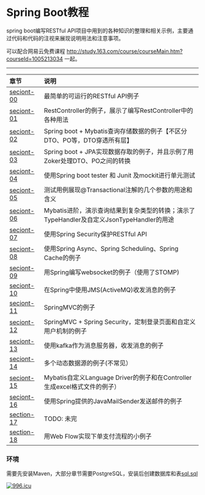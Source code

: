 # Spring Boot教程

spring boot编写RESTful API项目中用到的各种知识的整理和相关示例，主要通过代码和代码的注视来展现说明用法和注意事项。

可以配合网易云免费课程 http://study.163.com/course/courseMain.htm?courseId=1005213034 一起。

****

章节 | 说明 |
|:------------ |:--------------- |
|[seciont-00](./section-00) | 最简单的可运行的RESTful API例子  |
|[seciont-01](./section-01) | RestController的例子，展示了编写RestController中的各种用法  |
|[seciont-02](./section-02) | Spring boot + Mybatis查询存储数据的例子【不区分DTO、PO等，DTO穿透所有层】  |
|[seciont-03](./section-03) | Spring boot + JPA实现数据存取的例子，并且示例了用Zoker处理DTO、PO之间的转换 |
|[seciont-04](./section-04) | 使用Spring boot tester 和 Junit 及mockit进行单元测试 |
|[seciont-05](./section-05) | 测试用例展现@Transactional注解的几个参数的用途和含义 |
|[seciont-06](./section-06) | Mybatis进阶，演示查询结果到复杂类型的转换；演示了TypeHandler及自定义JsonTypeHandler的用途 |
|[seciont-07](./section-07) | 使用Spring Security保护RESTful API |
|[seciont-08](./section-08) | 使用Spring Async、Spring Scheduling、Spring Cache的例子 |
|[seciont-09](./section-09) | 用Spring编写websocket的例子（使用了STOMP) |
|[seciont-10](./section-10) | 在Spring中使用JMS(ActiveMQ)收发消息的例子 |
|[seciont-11](./section-11-mvc) | SpringMVC的例子 |
|[seciont-12](./section-12-mvc-security) | SpringMVC + Spring Security，定制登录页面和自定义用户机制的例子 |
|[seciont-13](./section-13-kafka) |使用kafka作为消息服务器，收发消息的例子 |
|[seciont-14](./section-14-dynamic-datasource) |多个动态数据源的例子(不常见） |
|[seciont-15](./section-15-dynamic-sql) |Mybatis自定义Language Driver的例子和在Controller生成excel格式文件的例子） |
|[seciont-16](./section-16-email) |使用Spring提供的JavaMailSender发送邮件的例子 |
|[section-17](./section-17-bpm-activiti) | TODO: 未完 |
|[section-18](./section-18-web-flow) |用Web Flow实现下单支付流程的小例子 |

### 环境

需要先安装Maven，大部分章节需要PostgreSQL，安装后创建数据库和表[sql.sql](./sql.sql)


[![996.icu](https://img.shields.io/badge/link-996.icu-red.svg)](https://996.icu)
